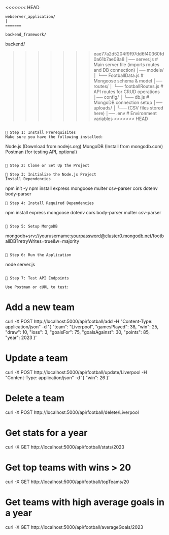 
<<<<<<< HEAD
````
webserver_application/
|
=======

backend_framework/ 
````    
backend/
>>>>>>> eae77a2d5204f9f97dd6f40360fd0a61b7ae08a8
│── server.js                # Main server file (imports routes and DB connection)
│── models/
│   └── FootballData.js      # Mongoose schema & model
│── routes/
│   └── footballRoutes.js    # API routes for CRUD operations
│── config/
│   └── db.js                # MongoDB connection setup
│── uploads/
│   └── (CSV files stored here)
│── .env                     # Environment variables
<<<<<<< HEAD
````

📌 Step 1: Install Prerequisites
Make sure you have the following installed:
````
Node.js (Download from nodejs.org)
MongoDB (Install from mongodb.com)
Postman (for testing API, optional)
````

📌 Step 2: Clone or Set Up the Project

📌 Step 3: Initialize the Node.js Project
Install Dependencies
````
npm init -y
npm install express mongoose multer csv-parser cors dotenv body-parser
````
📌 Step 4: Install Required Dependencies
````
npm install express mongoose dotenv cors body-parser multer csv-parser
````

📌 Step 5: Setup MongoDB
````
mongodb+srv://yourusername:yourpassword@cluster0.mongodb.net/footballDB?retryWrites=true&w=majority
````

📌 Step 6: Run the Application
````
node server.js
````

📌 Step 7: Test API Endpoints

Use Postman or cURL to test:
````
# Add a new team
curl -X POST http://localhost:5000/api/football/add -H "Content-Type: application/json" -d '{
    "team": "Liverpool",
    "gamesPlayed": 38,
    "win": 25,
    "draw": 10,
    "loss": 3,
    "goalsFor": 75,
    "goalsAgainst": 30,
    "points": 85,
    "year": 2023
}'

# Update a team
curl -X POST http://localhost:5000/api/football/update/Liverpool -H "Content-Type: application/json" -d '{
    "win": 26
}'

# Delete a team
curl -X POST http://localhost:5000/api/football/delete/Liverpool

# Get stats for a year
curl -X GET http://localhost:5000/api/football/stats/2023

# Get top teams with wins > 20
curl -X GET http://localhost:5000/api/football/topTeams/20

# Get teams with high average goals in a year
curl -X GET http://localhost:5000/api/football/averageGoals/2023
````
